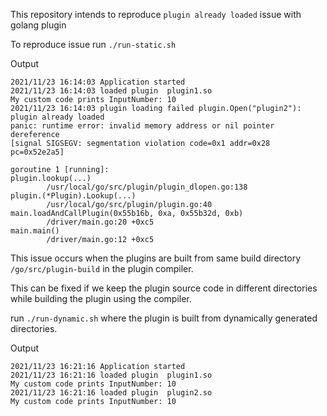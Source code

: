 This repository intends to reproduce `plugin already loaded` issue with golang plugin

To reproduce issue run `./run-static.sh`

Output

```
2021/11/23 16:14:03 Application started
2021/11/23 16:14:03 loaded plugin  plugin1.so
My custom code prints InputNumber: 10
2021/11/23 16:14:03 plugin loading failed plugin.Open("plugin2"): plugin already loaded
panic: runtime error: invalid memory address or nil pointer dereference
[signal SIGSEGV: segmentation violation code=0x1 addr=0x28 pc=0x52e2a5]

goroutine 1 [running]:
plugin.lookup(...)
        /usr/local/go/src/plugin/plugin_dlopen.go:138
plugin.(*Plugin).Lookup(...)
        /usr/local/go/src/plugin/plugin.go:40
main.loadAndCallPlugin(0x55b16b, 0xa, 0x55b32d, 0xb)
        /driver/main.go:20 +0xc5
main.main()
        /driver/main.go:12 +0xc5

```

This issue occurs when the plugins are built from same build directory `/go/src/plugin-build` in the plugin compiler.

This can be fixed if we keep the plugin source code in different directories 
while building the plugin using the compiler.

run `./run-dynamic.sh` where the plugin is built from dynamically generated directories.

Output
```
2021/11/23 16:21:16 Application started
2021/11/23 16:21:16 loaded plugin  plugin1.so
My custom code prints InputNumber: 10
2021/11/23 16:21:16 loaded plugin  plugin2.so
My custom code prints InputNumber: 10
```
